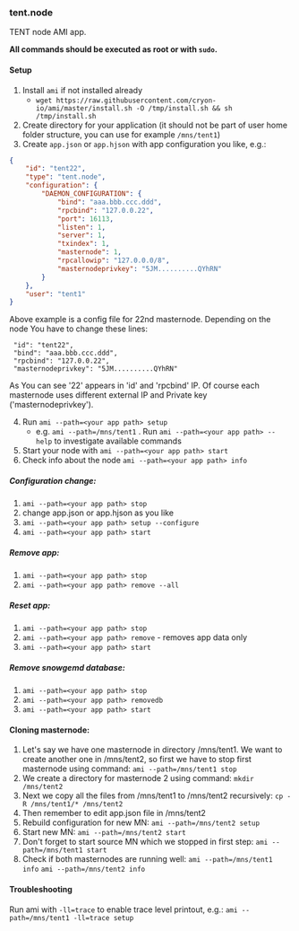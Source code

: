 ### tent.node

TENT node AMI app.

**All commands should be executed as root or with `sudo`.**

#### Setup

1. Install `ami` if not installed already
    * `wget https://raw.githubusercontent.com/cryon-io/ami/master/install.sh -O /tmp/install.sh && sh /tmp/install.sh`
2. Create directory for your application (it should not be part of user home folder structure, you can use for example `/mns/tent1`)
3. Create `app.json` or `app.hjson` with app configuration you like, e.g.:
```json
{
    "id": "tent22",
    "type": "tent.node",
    "configuration": {
        "DAEMON_CONFIGURATION": {
            "bind": "aaa.bbb.ccc.ddd",
            "rpcbind": "127.0.0.22",
            "port": 16113,
            "listen": 1,
            "server": 1,
            "txindex": 1,
            "masternode": 1,
            "rpcallowip": "127.0.0.0/8",
            "masternodeprivkey": "5JM..........QYhRN"
        }
    },
    "user": "tent1"
}
```
Above example is a config file for 22nd masternode. Depending on the node You have to change these lines:
```
 "id": "tent22",
 "bind": "aaa.bbb.ccc.ddd",
 "rpcbind": "127.0.0.22",
 "masternodeprivkey": "5JM..........QYhRN"
 ```
As You can see '22' appears in 'id' and 'rpcbind' IP. Of course each masternode uses different external IP and Private key ('masternodeprivkey'). 
 

4. Run `ami --path=<your app path> setup`
   * e.g. `ami --path=/mns/tent1`
. Run `ami --path=<your app path> --help` to investigate available commands
5. Start your node with `ami --path=<your app path> start`
6. Check info about the node `ami --path=<your app path> info`

##### Configuration change: 
1. `ami --path=<your app path> stop`
2. change app.json or app.hjson as you like
3. `ami --path=<your app path> setup --configure`
4. `ami --path=<your app path> start`

##### Remove app: 
1. `ami --path=<your app path> stop`
2. `ami --path=<your app path> remove --all`

##### Reset app:
1. `ami --path=<your app path> stop`
2. `ami --path=<your app path> remove` - removes app data only
3. `ami --path=<your app path> start`

##### Remove snowgemd database: 
1. `ami --path=<your app path> stop`
2. `ami --path=<your app path> removedb`
3. `ami --path=<your app path> start`

#### Cloning masternode:
1. Let's say we have one masternode in directory /mns/tent1. We want to create another one in /mns/tent2, so first we have to stop first masternode using command:
`ami --path=/mns/tent1 stop`
2. We create a directory for masternode 2 using command:
`mkdir /mns/tent2`
3. Next we copy all the files from /mns/tent1 to /mns/tent2 recursively:
`cp -R /mns/tent1/* /mns/tent2`
4. Then remember to edit app.json file in /mns/tent2
5. Rebuild configuration for new MN:
`ami --path=/mns/tent2 setup`
6. Start new MN:
`ami --path=/mns/tent2 start`
7. Don't forget to start source MN which we stopped in first step:
`ami --path=/mns/tent1 start`
8. Check if both masternodes are running well:
`ami --path=/mns/tent1 info`
`ami --path=/mns/tent2 info`


#### Troubleshooting 

Run ami with `-ll=trace` to enable trace level printout, e.g.:
`ami --path=/mns/tent1 -ll=trace setup`
